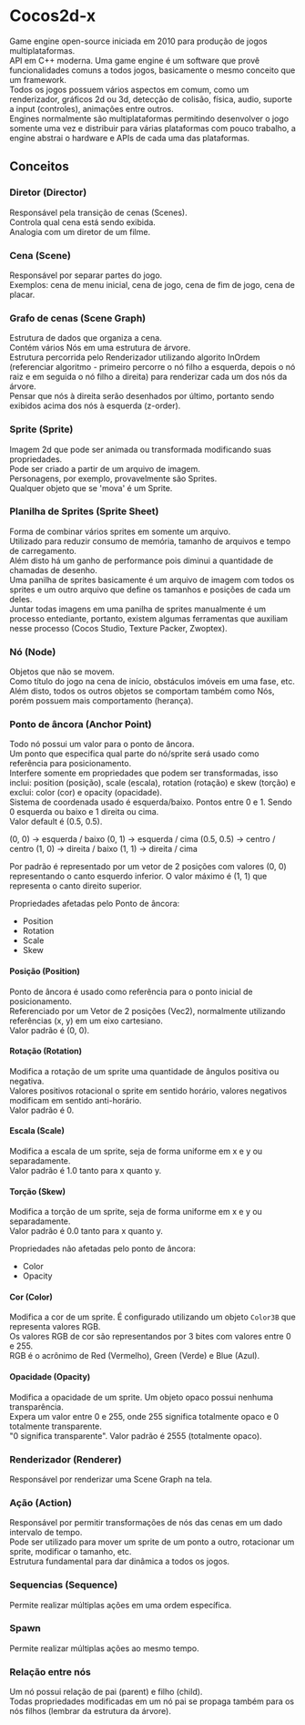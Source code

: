 # Cocos2d-x

Game engine open-source iniciada em 2010 para produção de jogos multiplataformas.  
API em C++ moderna.
Uma game engine é um software que provê funcionalidades comuns a todos jogos, basicamente o mesmo conceito que um framework.  
Todos os jogos possuem vários aspectos em comum, como um renderizador, gráficos 2d ou 3d, detecção de colisão, física, audio, suporte a input (controles), animações entre outros.  
Engines normalmente são multiplataformas permitindo desenvolver o jogo somente uma vez e distribuir para várias plataformas com pouco trabalho, a engine abstrai o hardware e APIs de cada uma das plataformas.  

## Conceitos

### Diretor (Director)

Responsável pela transição de cenas (Scenes).  
Controla qual cena está sendo exibida.  
Analogia com um diretor de um filme.

### Cena (Scene)

Responsável por separar partes do jogo.  
Exemplos: cena de menu inicial, cena de jogo, cena de fim de jogo, cena de placar.

### Grafo de cenas (Scene Graph)

Estrutura de dados que organiza a cena.  
Contém vários Nós em uma estrutura de árvore.  
Estrutura percorrida pelo Renderizador utilizando algorito InOrdem (referenciar algoritmo - primeiro percorre o nó filho a esquerda, depois o nó raiz e em seguida o nó filho a direita) para renderizar cada um dos nós da árvore.  
Pensar que nós à direita serão desenhados por último, portanto sendo exibidos acima dos nós à esquerda (z-order).  

### Sprite (Sprite)

Imagem 2d que pode ser animada ou transformada modificando suas propriedades.  
Pode ser criado a partir de um arquivo de imagem.  
Personagens, por exemplo, provavelmente são Sprites.  
Qualquer objeto que se 'mova' é um Sprite.

### Planilha de Sprites (Sprite Sheet)

Forma de combinar vários sprites em somente um arquivo.  
Utilizado para reduzir consumo de memória, tamanho de arquivos e tempo de carregamento.  
Além disto há um ganho de performance pois diminui a quantidade de chamadas de desenho.  
Uma panilha de sprites basicamente é um arquivo de imagem com todos os sprites e um outro arquivo que define os tamanhos e posições de cada um deles.  
Juntar todas imagens em uma panilha de sprites manualmente é um processo entediante, portanto, existem algumas ferramentas que auxiliam nesse processo (Cocos Studio, Texture Packer, Zwoptex).

### Nó (Node)

Objetos que não se movem.  
Como título do jogo na cena de início, obstáculos imóveis em uma fase, etc.  
Além disto, todos os outros objetos se comportam também como Nós, porém possuem mais comportamento (herança).  

### Ponto de âncora (Anchor Point)

Todo nó possui um valor para o ponto de âncora.  
Um ponto que especifica qual parte do nó/sprite será usado como referência para posicionamento.  
Interfere somente em propriedades que podem ser transformadas, isso inclui: position (posição), scale (escala), rotation (rotação) e skew (torção) e exclui: color (cor) e opacity (opacidade).  
Sistema de coordenada usado é esquerda/baixo.  Pontos entre 0 e 1. Sendo 0 esquerda ou baixo e 1 direita ou cima.  
Valor default é (0.5, 0.5).

  (0, 0)     -> esquerda / baixo
  (0, 1)     -> esquerda / cima
  (0.5, 0.5) -> centro   / centro
  (1, 0)     -> direita  / baixo
  (1, 1)     -> direita  / cima

Por padrão é representado por um vetor de 2 posições com valores (0, 0) representando o canto esquerdo inferior. O valor máximo é (1, 1) que representa o canto direito superior.

Propriedades afetadas pelo Ponto de âncora:

* Position
* Rotation
* Scale
* Skew

#### Posição (Position)

Ponto de âncora é usado como referência para o ponto inicial de posicionamento.  
Referenciado por um Vetor de 2 posições (Vec2), normalmente utilizando referências (x, y) em um eixo cartesiano.  
Valor padrão é (0, 0).

#### Rotação (Rotation)

Modifica a rotação de um sprite uma quantidade de ângulos positiva ou negativa.  
Valores positivos rotacional o sprite em sentido horário, valores negativos modificam em sentido anti-horário.  
Valor padrão é 0.

#### Escala (Scale)

Modifica a escala de um sprite, seja de forma uniforme em x e y ou separadamente.  
Valor padrão é 1.0 tanto para x quanto y.

#### Torção (Skew)

Modifica a torção de um sprite, seja de forma uniforme em x e y ou separadamente.  
Valor padrão é 0.0 tanto para x quanto y.

Propriedades não afetadas pelo ponto de âncora:

* Color
* Opacity

#### Cor (Color)

Modifica a cor de um sprite. É configurado utilizando um objeto `Color3B` que representa valores RGB.  
Os valores RGB de cor são representandos por 3 bites com valores entre 0 e 255.  
RGB é o acrônimo de Red (Vermelho), Green (Verde) e Blue (Azul).

#### Opacidade (Opacity)

Modifica a opacidade de um sprite. Um objeto opaco possui nenhuma transparência.  
Expera um valor entre 0 e 255, onde 255 significa totalmente opaco e 0 totalmente transparente.  
"0 significa transparente".
Valor padrão é 2555 (totalmente opaco).

### Renderizador (Renderer)

Responsável por renderizar uma Scene Graph na tela.

### Ação (Action)

Responsável por permitir transformações de nós das cenas em um dado intervalo de tempo.  
Pode ser utilizado para mover um sprite de um ponto a outro, rotacionar um sprite, modificar o tamanho, etc.  
Estrutura fundamental para dar dinâmica a todos os jogos.  

### Sequencias (Sequence)

Permite realizar múltiplas ações em uma ordem específica.  

### Spawn

Permite realizar múltiplas ações ao mesmo tempo.

### Relação entre nós

Um nó possui relação de pai (parent) e filho (child).  
Todas propriedades modificadas em um nó pai se propaga também para os nós filhos (lembrar da estrutura da árvore).  


